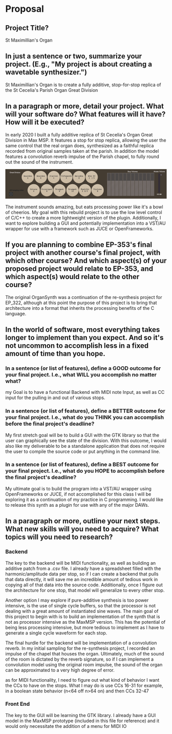 # Proposal

## Project Title?

St Maximillian's Organ

## In just a sentence or two, summarize your project. (E.g., "My project is about creating a wavetable synthesizer.")

St Maximillian's Organ is to create a fully additive, stop-for-stop replica of the St Cecelia's Parish Organ Great Division

## In a paragraph or more, detail your project. What will your software do? What features will it have? How will it be executed?

In early 2020 I built a fully additive replica of St Cecelia's Organ Great Division in Max MSP. It features a stop for stop replica, allowing the user the same control that the real organ does, synthesized as a faithful replica recorded from original samples taken at the parish. In addition the model features a convolution reverb impulse of the Parish chapel, to fully round out the sound of the instrument.

![alt text](https://github.com/Natameme/NatalieHogue_EP_353_Classwork/blob/main/Final/Proposal/OrganSynthMax.png "Max Organ Screenshot")

The instrument sounds amazing, but eats processing power like it's a bowl of cheerios. My goal with this rebuild project is to use the low level control of C/C++ to create a more lightweight version of the plugin. Additionally, I want to explore building a GUI and potentially implementation into a VST/AU wrapper for use with a framework such as JUCE or OpenFrameworks.

## If you are planning to combine EP-353's final project with another course's final project, with which other course? And which aspect(s) of your proposed project would relate to EP-353, and which aspect(s) would relate to the other course?

The original OrganSynth was a continuation of the re-synthesis project for EP_322, although at this point the purpose of this project is to bring that architecture into a format that inherits the processing benefits of the C language.

## In the world of software, most everything takes longer to implement than you expect. And so it's not uncommon to accomplish less in a fixed amount of time than you hope.

### In a sentence (or list of features), define a GOOD outcome for your final project. I.e., what WILL you accomplish no matter what?

my Goal is to have a functional Backend with MIDI note Input, as well as CC input for the pulling in and out of various stops.

### In a sentence (or list of features), define a BETTER outcome for your final project. I.e., what do you THINK you can accomplish before the final project's deadline?

My first stretch goal will be to build a GUI with the GTK library so that the user can graphically see the state of the division. With this outcome, I would also like my deliverable to be a standalone application that does not require the user to compile the source code or put anything in the command line.

### In a sentence (or list of features), define a BEST outcome for your final project. I.e., what do you HOPE to accomplish before the final project's deadline?

My ultimate goal is to build the program into a VST/AU wrapper using OpenFrameworks or JUCE, if not accomplished for this class I will be exploring it as a continuation of my practice in C programming. I would like to release this synth as a plugin for use with any of the major DAWs.

## In a paragraph or more, outline your next steps. What new skills will you need to acquire? What topics will you need to research?

### Backend
The key to the backend will be MIDI functionality, as well as building an additive patch from a .csv file. I already have a spreadsheet filled with the harmonic/amplitude data per stop, so if I can create a backend that pulls that data directly, it will save me an incredible amount of tedious work in copying all of that data into the source code. Additionally, once I figure out the architecture for one stop, that model will generalize to every other stop.

Another option I may explore if pure-additive synthesis is too power intensive, is the use of single cycle buffers, so that the processor is not dealing with a great amount of instantiated sine waves. The main goal of this project to begin with is to build an implementation of the synth that is not as processor intensive as the MaxMSP version. This has the potential of being less processing intensive, but more tedious to implement as I have to generate a single cycle waveform for each stop.

The final hurdle for the backend will be implementation of a convolution reverb. In my initial sampling for the re-synthesis project, I recorded an impulse of the chapel that houses the organ. Ultimately, much of the sound of the room is dictated by the reverb signature, so if I can implement a convolution model using the original room impulse, the sound of the organ can be approximated to a very high degree of error.

as for MIDI functionality, I need to figure out what kind of behavior I want the CCs to have on the stops. What I may do is use CCs 16-31 for example, in a boolean state behavior (n<64 off n>64 on) and then CCs 32-47  

### Front End

The key to the GUI will be learning the GTK library. I already have a GUI model in the MaxMSP prototype (included in this file for reference) and it would only necessitate the addition of a menu for MIDI IO
